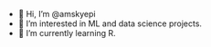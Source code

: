 - 👋 Hi, I’m @amskyepi
- 👀 I’m interested in ML and data science projects.
- 🌱 I’m currently learning R.
